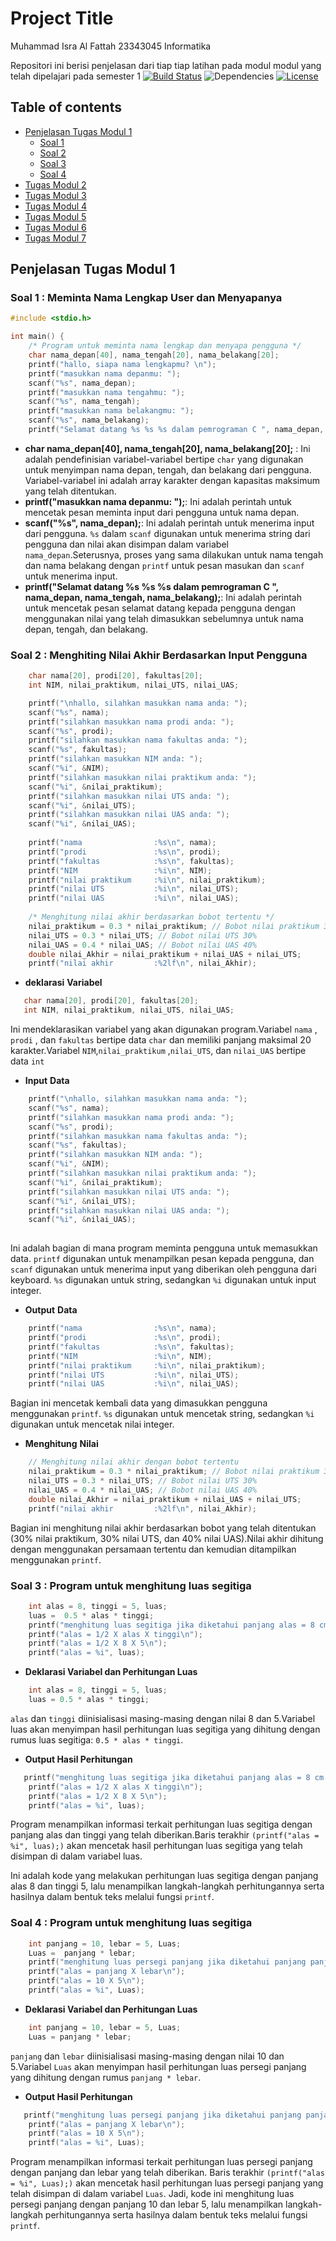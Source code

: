 # Project Title
Muhammad Isra Al Fattah
23343045
Informatika

Repositori ini berisi penjelasan dari tiap tiap latihan pada modul modul yang telah dipelajari pada semester 1 
[![Build Status](https://travis-ci.org/anfederico/clairvoyant.svg?branch=master)](https://travis-ci.org/anfederico/clairvoyant)
![Dependencies](https://img.shields.io/badge/dependencies-up%20to%20date-brightgreen.svg)
[![License](https://img.shields.io/badge/license-MIT-blue.svg)](https://opensource.org/licenses/MIT)

## Table of contents

* [Penjelasan Tugas Modul 1](#Penjelasan-Tugas-Modul-1)
  * [Soal 1](#Soal-1-:-Meminta-Nama-Lengkap-User-dan-Menyapanya)
  * [ Soal 2](#links)
  * [ Soal 3](#links)
  * [ Soal 4](#links)
* [Tugas Modul 2](#versions)
* [Tugas Modul 3](#roadmap)
* [Tugas Modul 4](#development-guide)
* [Tugas Modul 5](#deployment)
* [Tugas Modul 6](#contact)
* [Tugas Modul 7](#copyright)


## Penjelasan Tugas Modul 1

### Soal 1 : Meminta Nama Lengkap User dan Menyapanya

```c
#include <stdio.h>

int main() {
    /* Program untuk meminta nama lengkap dan menyapa pengguna */
    char nama_depan[40], nama_tengah[20], nama_belakang[20];
    printf("hallo, siapa nama lengkapmu? \n");
    printf("masukkan nama depanmu: ");
    scanf("%s", nama_depan);
    printf("masukkan nama tengahmu: ");
    scanf("%s", nama_tengah);
    printf("masukkan nama belakangmu: ");
    scanf("%s", nama_belakang);
    printf("Selamat datang %s %s %s dalam pemrograman C ", nama_depan, nama_tengah, nama_belakang);

```
* **char nama_depan[40], nama_tengah[20], nama_belakang[20];** :  Ini adalah pendefinisian variabel-variabel bertipe `char` yang digunakan untuk menyimpan nama depan, tengah, dan belakang dari pengguna. Variabel-variabel ini adalah array karakter dengan kapasitas maksimum yang telah ditentukan.
* **printf("masukkan nama depanmu: ");**: Ini adalah perintah untuk mencetak pesan meminta input dari pengguna untuk nama depan.
* **scanf("%s", nama_depan);**: Ini adalah perintah untuk menerima input dari pengguna. `%s` dalam `scanf` digunakan untuk menerima string dari pengguna dan nilai akan disimpan dalam variabel `nama_depan`.Seterusnya, proses yang sama dilakukan untuk nama tengah dan nama belakang dengan `printf` untuk pesan masukan dan `scanf` untuk menerima input.
* **printf("Selamat datang %s %s %s dalam pemrograman C ", nama_depan, nama_tengah, nama_belakang);**: Ini adalah perintah untuk mencetak pesan selamat datang kepada pengguna dengan menggunakan nilai yang telah dimasukkan sebelumnya untuk nama depan, tengah, dan belakang.

### Soal 2 : Menghiting Nilai Akhir Berdasarkan Input Pengguna
```c
    char nama[20], prodi[20], fakultas[20];
    int NIM, nilai_praktikum, nilai_UTS, nilai_UAS;

    printf("\nhallo, silahkan masukkan nama anda: ");
    scanf("%s", nama);
    printf("silahkan masukkan nama prodi anda: ");
    scanf("%s", prodi);
    printf("silahkan masukkan nama fakultas anda: ");
    scanf("%s", fakultas);
    printf("silahkan masukkan NIM anda: ");
    scanf("%i", &NIM);
    printf("silahkan masukkan nilai praktikum anda: ");
    scanf("%i", &nilai_praktikum);
    printf("silahkan masukkan nilai UTS anda: ");
    scanf("%i", &nilai_UTS);
    printf("silahkan masukkan nilai UAS anda: ");
    scanf("%i", &nilai_UAS);
   
    printf("nama                :%s\n", nama);
    printf("prodi               :%s\n", prodi);
    printf("fakultas            :%s\n", fakultas);
    printf("NIM                 :%i\n", NIM);
    printf("nilai praktikum     :%i\n", nilai_praktikum);
    printf("nilai UTS           :%i\n", nilai_UTS);
    printf("nilai UAS           :%i\n", nilai_UAS);
    
    /* Menghitung nilai akhir berdasarkan bobot tertentu */
    nilai_praktikum = 0.3 * nilai_praktikum; // Bobot nilai praktikum 30%
    nilai_UTS = 0.3 * nilai_UTS; // Bobot nilai UTS 30%
    nilai_UAS = 0.4 * nilai_UAS; // Bobot nilai UAS 40%
    double nilai_Akhir = nilai_praktikum + nilai_UAS + nilai_UTS;
    printf("nilai akhir         :%2lf\n", nilai_Akhir);
```
* **deklarasi** **Variabel**
 ```c
    char nama[20], prodi[20], fakultas[20];
    int NIM, nilai_praktikum, nilai_UTS, nilai_UAS;
```
Ini mendeklarasikan variabel yang akan digunakan program.Variabel `nama` , `prodi` , dan `fakultas` bertipe data `char` dan memiliki panjang maksimal 20 karakter.Variabel `NIM`,`nilai_praktikum` ,`nilai_UTS`, dan `nilai_UAS` bertipe data `int`

* **Input** **Data**
```c
    printf("\nhallo, silahkan masukkan nama anda: ");
    scanf("%s", nama);
    printf("silahkan masukkan nama prodi anda: ");
    scanf("%s", prodi);
    printf("silahkan masukkan nama fakultas anda: ");
    scanf("%s", fakultas);
    printf("silahkan masukkan NIM anda: ");
    scanf("%i", &NIM);
    printf("silahkan masukkan nilai praktikum anda: ");
    scanf("%i", &nilai_praktikum);
    printf("silahkan masukkan nilai UTS anda: ");
    scanf("%i", &nilai_UTS);
    printf("silahkan masukkan nilai UAS anda: ");
    scanf("%i", &nilai_UAS);
   
```

Ini adalah bagian di mana program meminta pengguna untuk memasukkan data. `printf` digunakan untuk menampilkan pesan kepada pengguna, dan `scanf` digunakan untuk menerima input yang diberikan oleh pengguna dari keyboard. `%s` digunakan untuk string, sedangkan `%i` digunakan untuk input integer.

* **Output** **Data**
```c
    printf("nama                :%s\n", nama);
    printf("prodi               :%s\n", prodi);
    printf("fakultas            :%s\n", fakultas);
    printf("NIM                 :%i\n", NIM);
    printf("nilai praktikum     :%i\n", nilai_praktikum);
    printf("nilai UTS           :%i\n", nilai_UTS);
    printf("nilai UAS           :%i\n", nilai_UAS);
```

Bagian ini mencetak kembali data yang dimasukkan pengguna menggunakan `printf`. `%s` digunakan untuk mencetak string, sedangkan `%i` digunakan untuk mencetak nilai integer.
* **Menghitung** **Nilai**
```c
    // Menghitung nilai akhir dengan bobot tertentu
    nilai_praktikum = 0.3 * nilai_praktikum; // Bobot nilai praktikum 30%
    nilai_UTS = 0.3 * nilai_UTS; // Bobot nilai UTS 30%
    nilai_UAS = 0.4 * nilai_UAS; // Bobot nilai UAS 40%
    double nilai_Akhir = nilai_praktikum + nilai_UAS + nilai_UTS;
    printf("nilai akhir         :%2lf\n", nilai_Akhir);

```
Bagian ini menghitung nilai akhir berdasarkan bobot yang telah ditentukan (30% nilai praktikum, 30% nilai UTS, dan 40% nilai UAS).Nilai akhir dihitung dengan menggunakan persamaan tertentu dan kemudian ditampilkan menggunakan `printf`.

### Soal 3 : Program untuk menghitung luas segitiga
```c
    int alas = 8, tinggi = 5, luas;
    luas =  0.5 * alas * tinggi;
    printf("menghitung luas segitiga jika diketahui panjang alas = 8 cm dan tinggi = 5 cm \n");
    printf("alas = 1/2 X alas X tinggi\n");
    printf("alas = 1/2 X 8 X 5\n");
    printf("alas = %i", luas);

```

* **Deklarasi Variabel dan Perhitungan Luas**
```c
    int alas = 8, tinggi = 5, luas;
    luas = 0.5 * alas * tinggi;
```
`alas` dan `tinggi` diinisialisasi masing-masing dengan nilai 8 dan 5.Variabel luas akan menyimpan hasil perhitungan luas segitiga yang dihitung dengan rumus luas segitiga: `0.5 * alas * tinggi`.
* **Output Hasil Perhitungan**
```c
   printf("menghitung luas segitiga jika diketahui panjang alas = 8 cm dan tinggi = 5 cm \n");
    printf("alas = 1/2 X alas X tinggi\n");
    printf("alas = 1/2 X 8 X 5\n");
    printf("alas = %i", luas);
```
Program menampilkan informasi terkait perhitungan luas segitiga dengan panjang alas dan tinggi yang telah diberikan.Baris terakhir `(printf("alas = %i", luas);)` akan mencetak hasil perhitungan luas segitiga yang telah disimpan di dalam variabel luas.

Ini adalah kode yang melakukan perhitungan luas segitiga dengan panjang alas 8 dan tinggi 5, lalu menampilkan langkah-langkah perhitungannya serta hasilnya dalam bentuk teks melalui fungsi `printf`.
### Soal 4 : Program untuk menghitung luas segitiga
```c
    int panjang = 10, lebar = 5, Luas;
    Luas =  panjang * lebar;
    printf("menghitung luas persegi panjang jika diketahui panjang panjang = 10 cm dan lebar = 5 cm \n");
    printf("alas = panjang X lebar\n");
    printf("alas = 10 X 5\n");
    printf("alas = %i", Luas);
```
* **Deklarasi Variabel dan Perhitungan Luas**
```c
    int panjang = 10, lebar = 5, Luas;
    Luas = panjang * lebar;
```

`panjang` dan `lebar` diinisialisasi masing-masing dengan nilai 10 dan 5.Variabel `Luas` akan menyimpan hasil perhitungan luas persegi panjang yang dihitung dengan rumus `panjang * lebar`.
* **Output Hasil Perhitungan**
```c
   printf("menghitung luas persegi panjang jika diketahui panjang panjang = 10 cm dan lebar = 5 cm \n");
    printf("alas = panjang X lebar\n");
    printf("alas = 10 X 5\n");
    printf("alas = %i", Luas);
```
Program menampilkan informasi terkait perhitungan luas persegi panjang dengan panjang dan lebar yang telah diberikan.
Baris terakhir `(printf("alas = %i", Luas);)` akan mencetak hasil perhitungan luas persegi panjang yang telah disimpan di dalam variabel `Luas`.
Jadi, kode ini menghitung luas persegi panjang dengan panjang 10 dan lebar 5, lalu menampilkan langkah-langkah perhitungannya serta hasilnya dalam bentuk teks melalui fungsi `printf`.

